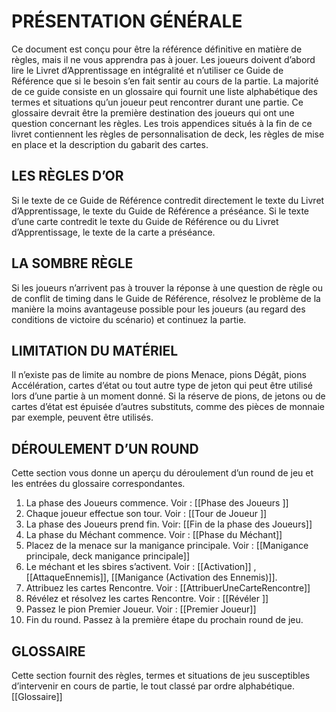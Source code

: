 # PRÉSENTATION GÉNÉRALE

Ce document est conçu pour être la référence définitive en matière de règles, mais il ne vous apprendra pas à jouer. Les joueurs doivent d’abord lire le Livret d’Apprentissage en intégralité et n’utiliser ce Guide de Référence que si le besoin s’en fait sentir au cours de la partie.
La majorité de ce guide consiste en un glossaire qui fournit une liste alphabétique des termes et situations qu’un joueur peut rencontrer durant une partie. Ce glossaire devrait être la première destination des joueurs qui ont une question concernant les règles.
Les trois appendices situés à la fin de ce livret contiennent les règles de personnalisation de deck, les règles de mise en place et la description du gabarit des cartes.

## LES RÈGLES D’OR
Si le texte de ce Guide de Référence contredit directement le texte du Livret d’Apprentissage, le texte du Guide de Référence a préséance.
Si le texte d’une carte contredit le texte du Guide de Référence ou du Livret d’Apprentissage, le texte de la carte a préséance.

## LA SOMBRE RÈGLE
Si les joueurs n’arrivent pas à trouver la réponse à une question de règle ou de conflit de timing dans le Guide de Référence, résolvez le problème de la manière la moins avantageuse possible pour les joueurs (au regard des conditions de victoire du scénario) et continuez la partie.

## LIMITATION DU MATÉRIEL
Il n’existe pas de limite au nombre de pions Menace, pions Dégât, pions Accélération, cartes d’état ou tout autre type de jeton qui peut être utilisé lors d’une partie à un moment donné. Si la réserve de pions, de jetons ou de cartes d’état est épuisée d’autres substituts, comme des pièces de monnaie par exemple, peuvent être utilisés.

## DÉROULEMENT D’UN ROUND
Cette section vous donne un aperçu du déroulement d’un round de jeu et les entrées du glossaire correspondantes.
1. La phase des Joueurs commence. Voir : [[Phase des Joueurs ]]
2. Chaque joueur effectue son tour. Voir : [[Tour de Joueur ]]
3. La phase des Joueurs prend fin. Voir: [[Fin de la phase des Joueurs]]
4. La phase du Méchant commence. Voir : [[Phase du Méchant]]
5. Placez de la menace sur la manigance principale. Voir : [[Manigance principale, deck manigance principale]]
6. Le méchant et les sbires s’activent. Voir : [[Activation]] , [[AttaqueEnnemis]], [[Manigance (Activation des Ennemis)]].
7. Attribuez les cartes Rencontre. Voir : [[AttribuerUneCarteRencontre]]
8. Révélez et résolvez les cartes Rencontre. Voir : [[Révéler ]]
9. Passez le pion Premier Joueur. Voir : [[Premier Joueur]]
10. Fin du round. Passez à la première étape du prochain round de jeu.

## GLOSSAIRE
Cette section fournit des règles, termes et situations de jeu susceptibles d’intervenir en cours de partie, le tout classé par ordre alphabétique.
[[Glossaire]]